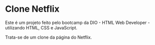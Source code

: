 # Clone Netflix

Este é um projeto feito pelo bootcamp da DIO - HTML Web Developer - utilizando HTML, CSS e JavaScript.

Trata-se de um clone da página do Netflix.
